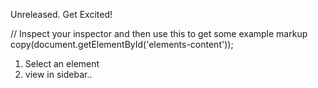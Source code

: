 Unreleased. Get Excited! 


// Inspect your inspector and then use this to get some example markup
copy(document.getElementById('elements-content'));


1. Select an element
2. view in sidebar..
